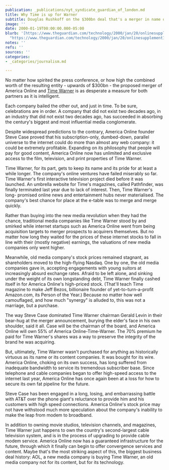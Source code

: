 ```yaml
---
publication: _publications/nyt_syndicate_guardian_of_london.md
title: Why Time is up for Warner
subtitle: Douglas Rushkoff on the $300bn deal that's a merger in name only
image: ''
date: 2000-01-19T00:00:00.000-05:00
blurb: '[https://www.theguardian.com/technology/2000/jan/20/onlinesupplement10](https://www.theguardian.com/technology/2000/jan/20/onlinesupplement10
  "https://www.theguardian.com/technology/2000/jan/20/onlinesupplement10")'
notes: ''
refs: ''
sources: ''
categories:
- _categories/journalism.md

---
```

No matter how spirited the press conference, or how high the combined worth of the resulting entity - upwards of $300bn - the proposed merger of America Online and [Time Warner](https://www.theguardian.com/media/time-warner) is as desperate a measure for both partners as it is intelligent.

Each company bailed the other out, and just in time. To be sure, celebrations are in order. A company that did not exist two decades ago, in an industry that did not exist two decades ago, has succeeded in absorbing the century's biggest and most influential media conglomerate.

Despite widespread predictions to the contrary, America Online founder Steve Case proved that his subscription-only, dumbed-down, parallel universe to the internet could do more than almost any web company: it could be extremely profitable. Expanding on its philosophy that people will pay for good content, America Online now has unlimited and exclusive access to the film, television, and print properties of Time Warner.

Time Warner, for its part, gets to keep its name and its pride for at least a while longer. The company's online ventures have failed miserably so far. Time Warner's first interactive television project died before it was launched. An umbrella website for Time's magazines, called Pathfinder, was finally terminated last year due to lack of interest. Then, Time Warner's long- promised online news and entertainment hubs never materialised. The company's best chance for place at the e-table was to merge and merge quickly.

Rather than buying into the new media revolution when they had the chance, traditional media companies like Time Warner stood by and smirked while internet startups such as America Online went from being acquisition targets to merger prospects to acquirers themselves. But no matter how long they waited for the prices of these internet stocks to fall in line with their (mostly negative) earnings, the valuations of new media companies only went higher.

Meanwhile, old media company's stock prices remained stagnant, as shareholders moved to the high-flying Nasdaq. One by one, the old media companies gave in, accepting engagements with young suitors at increasingly absurd exchange rates. Afraid to be left alone, and sinking under the weight of its own longstanding debt, Time Warner finally cashed itself in for America Online's high-priced stock. (That'll teach Time magazine to make Jeff Bezos, billionaire founder of yet-to-turn-a-profit Amazon.com, its Person of the Year.) Because no matter how well camouflaged, and how much "synergy" is alluded to, this was not a marriage, but a purchase.

The way Steve Case dominated Time Warner chairman Gerald Levin in their bear-hug at the merger announcement, burying the elder's face in his own shoulder, said it all. Case will be the chairman of the board, and America Online will own 55% of America Online-Time-Warner. The 70% premium he paid for Time Warner's shares was a way to preserve the integrity of the brand he was acquiring.

But, ultimately, Time Warner wasn't purchased for anything as historically virtuous as its name or its content companies. It was bought for its wire. America Online, choking on its own success, has long suffered from inadequate bandwidth to service its tremendous subscriber base. Since telephone and cable companies began to offer high-speed access to the internet last year, America Online has once again been at a loss for how to secure its own fat pipeline for the future.

Steve Case has been engaged in a long, losing, and embarrassing battle with AT&T over the phone giant's reluctance to provide him and his customers with high speed connections. America Online's stock price may not have withstood much more speculation about the company's inability to make the leap from modem to broadband.

In addition to owning movie studios, television channels, and magazines, Time Warner just happens to own the country's second-largest cable television system, and is in the process of upgrading to provide cable modem service. America Online now has a guaranteed infrastructure for the future, through which it finally can begin to offer convergence services and content. Maybe that's the most striking aspect of this, the biggest business deal history: AOL, a new media company is buying Time Warner, an old media company not for its content, but for its technology.